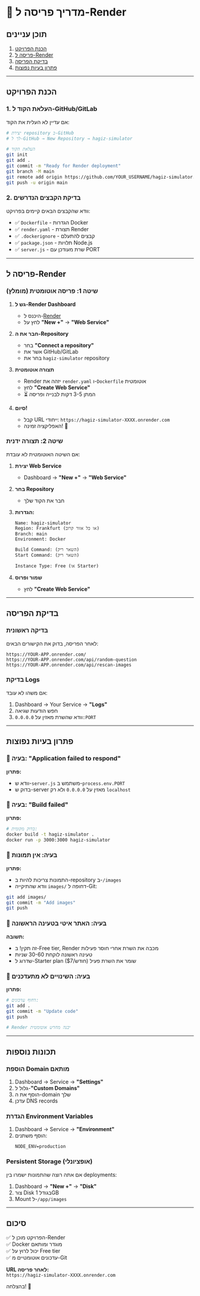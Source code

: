 # 🚀 מדריך פריסה ל-Render

## תוכן עניינים
1. [הכנת הפרויקט](#הכנת-הפרויקט)
2. [פריסה ל-Render](#פריסה-ל-render)
3. [בדיקת הפריסה](#בדיקת-הפריסה)
4. [פתרון בעיות נפוצות](#פתרון-בעיות-נפוצות)

---

## הכנת הפרויקט

### 1. העלאת הקוד ל-GitHub/GitLab

אם עדיין לא העלית את הקוד:

```bash
# יצירת repository ב-GitHub
# לך ל-GitHub → New Repository → hagiz-simulator

# העלאת הקוד
git init
git add .
git commit -m "Ready for Render deployment"
git branch -M main
git remote add origin https://github.com/YOUR_USERNAME/hagiz-simulator.git
git push -u origin main
```

### 2. בדיקת הקבצים הנדרשים

וודא שהקבצים הבאים קיימים בפרויקט:
- ✅ `Dockerfile` - הגדרות Docker
- ✅ `render.yaml` - תצורת Render
- ✅ `.dockerignore` - קבצים להתעלם
- ✅ `package.json` - תלויות Node.js
- ✅ `server.js` - שרת מעודכן עם PORT

---

## פריסה ל-Render

### שיטה 1: פריסה אוטומטית (מומלץ)

1. **גש ל-Render Dashboard**
   - היכנס ל-[Render](https://dashboard.render.com/)
   - לחץ על **"New +"** → **"Web Service"**

2. **חבר את ה-Repository**
   - בחר **"Connect a repository"**
   - אשר את GitHub/GitLab
   - בחר את `hagiz-simulator` repository

3. **תצורה אוטומטית**
   - Render יזהה את `render.yaml` ו-`Dockerfile` אוטומטית
   - לחץ **"Create Web Service"**
   - ⏳ המתן 3-5 דקות לבנייה ופריסה

4. **סיום!**
   - קבל URL ייחודי: `https://hagiz-simulator-XXXX.onrender.com`
   - האפליקציה זמינה! 🎉

### שיטה 2: תצורה ידנית

אם השיטה האוטומטית לא עובדת:

1. **יצירת Web Service**
   - Dashboard → **"New +"** → **"Web Service"**

2. **בחר Repository**
   - חבר את הקוד שלך

3. **הגדרות:**
   ```
   Name: hagiz-simulator
   Region: Frankfurt (או כל אזור קרוב)
   Branch: main
   Environment: Docker
   
   Build Command: (השאר ריק)
   Start Command: (השאר ריק)
   
   Instance Type: Free (או Starter)
   ```

4. **שמור ופרוס**
   - לחץ **"Create Web Service"**

---

## בדיקת הפריסה

### בדיקה ראשונית
לאחר הפריסה, בדוק את הקישורים הבאים:

```
https://YOUR-APP.onrender.com/
https://YOUR-APP.onrender.com/api/random-question
https://YOUR-APP.onrender.com/api/rescan-images
```

### בדיקת Logs
אם משהו לא עובד:
1. Dashboard → Your Service → **"Logs"**
2. חפש הודעות שגיאה
3. וודא שהשרת מאזין על `0.0.0.0:PORT`

---

## פתרון בעיות נפוצות

### 🔴 בעיה: "Application failed to respond"
**פתרון:**
- וודא ש-`server.js` משתמש ב-`process.env.PORT`
- בדוק ש-server מאזין על `0.0.0.0` ולא רק `localhost`

### 🔴 בעיה: "Build failed"
**פתרון:**
```bash
# בדוק מקומית:
docker build -t hagiz-simulator .
docker run -p 3000:3000 hagiz-simulator
```

### 🔴 בעיה: אין תמונות
**פתרון:**
- התמונות צריכות להיות ב-repository ב-`/images`
- וודא שהתיקייה `images/` דחופה ל-Git:
```bash
git add images/
git commit -m "Add images"
git push
```

### 🔴 בעיה: האתר איטי בטעינה הראשונה
**תשובה:**
- זה תקין! ב-Free tier, Render מכבה את השרת אחרי חוסר פעילות
- טעינה ראשונה לוקחת 30-60 שניות
- שדרוג ל-Starter plan ($7/חודש) שומר את השרת פעיל

### 🔴 בעיה: השינויים לא מתעדכנים
**פתרון:**
```bash
# דחוף עדכונים:
git add .
git commit -m "Update code"
git push

# Render יבנה מחדש אוטומטית
```

---

## תכונות נוספות

### הוספת Domain מותאם
1. Dashboard → Service → **"Settings"**
2. גלול ל-**"Custom Domains"**
3. הוסף את ה-domain שלך
4. עדכן DNS records

### הגדרת Environment Variables
1. Dashboard → Service → **"Environment"**
2. הוסף משתנים:
   ```
   NODE_ENV=production
   ```

### Persistent Storage (אופציונלי)
אם אתה רוצה שהתמונות ישמרו בין deployments:
1. Dashboard → **"New +"** → **"Disk"**
2. צור Disk בגודל 1GB
3. Mount ל-`/app/images`

---

## סיכום

✅ הפרויקט מוכן ל-Render  
✅ Docker מוגדר ומותאם  
✅ יכול לרוץ על Free tier  
✅ עדכונים אוטומטיים מ-Git  

**URL לאחר פריסה:**  
`https://hagiz-simulator-XXXX.onrender.com`

בהצלחה! 🚀

